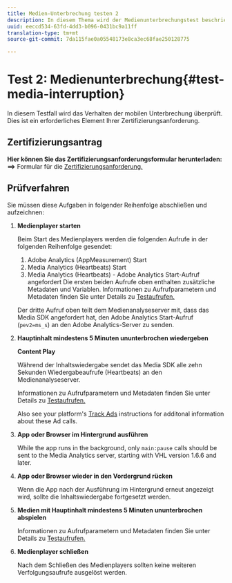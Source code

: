 ```yaml
---
title: Medien-Unterbrechung testen 2
description: In diesem Thema wird der Medienunterbrechungstest beschrieben, der bei der Überprüfung verwendet wird.
uuid: eeccd534-63fd-4dd3-b096-0431bc9a11ff
translation-type: tm+mt
source-git-commit: 7da115fae0a05548173e8ca3ec68fae250128775

---
```



# Test 2: Medienunterbrechung{#test-media-interruption}

In diesem Testfall wird das Verhalten der mobilen Unterbrechung überprüft. Dies ist ein erforderliches Element Ihrer Zertifizierungsanforderung.

## Zertifizierungsantrag

**Hier können Sie das Zertifizierungsanforderungsformular herunterladen: ==&gt;** Formular für die [Zertifizierungsanforderung.](cert_req_form.docx)

## Prüfverfahren

Sie müssen diese Aufgaben in folgender Reihenfolge abschließen und aufzeichnen:

1. **Medienplayer starten**

   Beim Start des Medienplayers werden die folgenden Aufrufe in der folgenden Reihenfolge gesendet:

   1. Adobe Analytics (AppMeasurement) Start
   1. Media Analytics (Heartbeats) Start
   1. Media Analytics (Heartbeats) - Adobe Analytics Start-Aufruf angefordert
   Die ersten beiden Aufrufe oben enthalten zusätzliche Metadaten und Variablen. Informationen zu Aufrufparametern und Metadaten finden Sie unter Details zu [Testaufrufen.](/help/sdk-implement/validation/test-call-details.md#start-the-media-player)

   Der dritte Aufruf oben teilt dem Medienanalyseserver mit, dass das Media SDK angefordert hat, den Adobe Analytics Start-Aufruf (`pev2=ms_s`) an den Adobe Analytics-Server zu senden.

1. **Hauptinhalt mindestens 5 Minuten ununterbrochen wiedergeben**

   **Content Play**

   Während der Inhaltswiedergabe sendet das Media SDK alle zehn Sekunden Wiedergabeaufrufe (Heartbeats) an den Medienanalyseserver.

   Informationen zu Aufrufparametern und Metadaten finden Sie unter Details zu [Testaufrufen.](/help/sdk-implement/validation/test-call-details.md#play-main-content)

   Also see your platform's [Track Ads](/help/sdk-implement/track-ads/track-ads-overview.md) instructions for additonal information about these Ad calls.

1. **App oder Browser im Hintergrund ausführen**

   While the app runs in the background, only `main:pause` calls should be sent to the Media Analytics server, starting with VHL version 1.6.6 and later.

1. **App oder Browser wieder in den Vordergrund rücken**

   Wenn die App nach der Ausführung im Hintergrund erneut angezeigt wird, sollte die Inhaltswiedergabe fortgesetzt werden.

1. **Medien mit Hauptinhalt mindestens 5 Minuten ununterbrochen abspielen**

   Informationen zu Aufrufparametern und Metadaten finden Sie unter Details zu [Testaufrufen.](/help/sdk-implement/validation/test-call-details.md#play-main-content)

1. **Medienplayer schließen**

   Nach dem Schließen des Medienplayers sollten keine weiteren Verfolgungsaufrufe ausgelöst werden.

